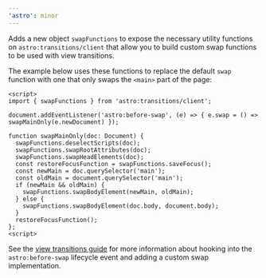 ```yaml
---
'astro': minor
---
```


Adds a new object `swapFunctions` to expose the necessary utility functions on `astro:transitions/client` that allow you to build custom swap functions to be used with view transitions. 

The example below uses these functions to replace the default `swap` function with one that only swaps the `<main>` part of the page:

```astro
<script>
import { swapFunctions } from 'astro:transitions/client';

document.addEventListener('astro:before-swap', (e) => { e.swap = () => swapMainOnly(e.newDocument) });

function swapMainOnly(doc: Document) {
  swapFunctions.deselectScripts(doc);
  swapFunctions.swapRootAttributes(doc);
  swapFunctions.swapHeadElements(doc);
  const restoreFocusFunction = swapFunctions.saveFocus();
  const newMain = doc.querySelector('main');
  const oldMain = document.querySelector('main');
  if (newMain && oldMain) {
    swapFunctions.swapBodyElement(newMain, oldMain);
  } else {
    swapFunctions.swapBodyElement(doc.body, document.body);
  }
  restoreFocusFunction();
};
<script>
```

See the [view transitions guide](https://docs.astro.build/en/guides/view-transitions/#astrobefore-swap) for more information about hooking into the `astro:before-swap` lifecycle event and adding a custom swap implementation.
